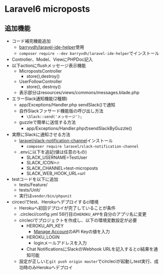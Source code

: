 # Laravel6 microposts

## 追加機能

- コード補完機能追加
  - [barryvdh/laravel-ide-helper](https://github.com/barryvdh/laravel-ide-helper)使用
  - `composer require --dev barryvdh/laravel-ide-helper`でインストール
- Controller、Model、ViewにPHPDoc記入
- 以下actionにflushメッセージ表示機能
  - MicropostsController
    - store(),destroy()
  - UserFollowController
    - store(), destroy()  
  - 表示部分はresources/views/commons/messages.blade.php      
- エラーSlack通知機能(2種類)
  - app/Exceptions/Handler.php sendSlack()で通知
  - 自作Slackファサード機能版の呼び出し方法
    - `\Slack::send('メッセージ');`
  - guzzleで簡単に送信する方法
    - app/Exceptions/Handler.phpのsendSlackByGuzzle()
- 実際にSlackに通知させる方法
  - [laravel/slack-notification-channel](https://github.com/laravel/slack-notification-channel)インストール
    - `composer require laravel/slack-notification-channel`
  - .envに以下を追記(値は任意のもの)
    - SLACK_USERNAME=TestUser
    - SLACK_ICON=:fire:
    - SLACK_CHANNEL=test-microposts
    - SLACK_WEB_HOOK_URL=url
- testコードを以下に追加 
  - tests/Feature/
  - tests/Unit/ 
  - 実行は`vendor/bin/phpunit`
- circeciでtest、Herokuへデプロイするci環境
  - Herokuへ初回デプロイが完了していることが条件
  - .circleci/config.yml 56行目の`HEROKU_APP`を自分のアプリ名に変更
  - circleciでプロジェクトを作成し、以下の環境変数設定が必要
    - HEROKU_API_KEY
      - [Manage Account](https://dashboard.heroku.com/account)のAPI Keyの値を入力  
    - HEROKU_LOGIN
       - loginメールアドレスを入力
    - Chat NotificationsにSlackのWebhook URLを記入するとci結果を通知可能
  - 設定が正しいと`git push origin master`でcircleciが起動しtest実行、成功時のみHerokuへデプロイ
